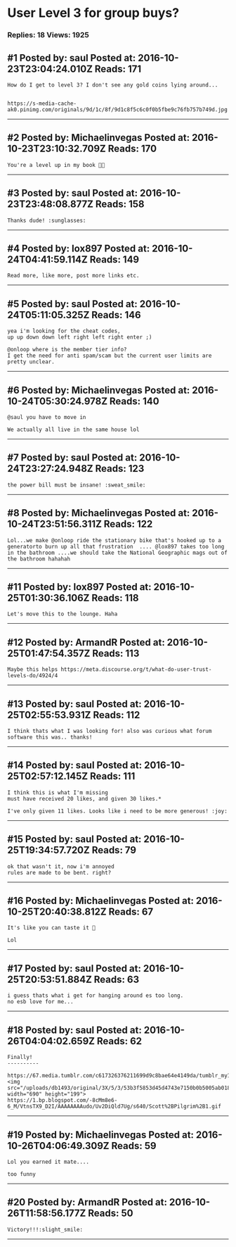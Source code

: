 # User Level 3 for group buys?

### Replies: 18 Views: 1925

## \#1 Posted by: saul Posted at: 2016-10-23T23:04:24.010Z Reads: 171

```
How do I get to level 3? I don't see any gold coins lying around...


https://s-media-cache-ak0.pinimg.com/originals/9d/1c/8f/9d1c8f5c6c0f0b5fbe9c76fb757b749d.jpg
```

---
## \#2 Posted by: Michaelinvegas Posted at: 2016-10-23T23:10:32.709Z Reads: 170

```
You're a level up in my book 👍🏻
```

---
## \#3 Posted by: saul Posted at: 2016-10-23T23:48:08.877Z Reads: 158

```
Thanks dude! :sunglasses:
```

---
## \#4 Posted by: lox897 Posted at: 2016-10-24T04:41:59.114Z Reads: 149

```
Read more, like more, post more links etc.
```

---
## \#5 Posted by: saul Posted at: 2016-10-24T05:11:05.325Z Reads: 146

```
yea i'm looking for the cheat codes,
up up down down left right left right enter ;)

@onloop where is the member tier info? 
I get the need for anti spam/scam but the current user limits are pretty unclear.
```

---
## \#6 Posted by: Michaelinvegas Posted at: 2016-10-24T05:30:24.978Z Reads: 140

```
@saul you have to move in

We actually all live in the same house lol
```

---
## \#7 Posted by: saul Posted at: 2016-10-24T23:27:24.948Z Reads: 123

```
the power bill must be insane! :sweat_smile:
```

---
## \#8 Posted by: Michaelinvegas Posted at: 2016-10-24T23:51:56.311Z Reads: 122

```
Lol...we make @onloop ride the stationary bike that's hooked up to a generatorto burn up all that frustration  .... @lox897 takes too long in the bathroom ....we should take the National Geographic mags out of the bathroom hahahah
```

---
## \#11 Posted by: lox897 Posted at: 2016-10-25T01:30:36.106Z Reads: 118

```
Let's move this to the lounge. Haha
```

---
## \#12 Posted by: ArmandR Posted at: 2016-10-25T01:47:54.357Z Reads: 113

```
Maybe this helps https://meta.discourse.org/t/what-do-user-trust-levels-do/4924/4
```

---
## \#13 Posted by: saul Posted at: 2016-10-25T02:55:53.931Z Reads: 112

```
I think thats what I was looking for! also was curious what forum software this was.. thanks!
```

---
## \#14 Posted by: saul Posted at: 2016-10-25T02:57:12.145Z Reads: 111

```
I think this is what I'm missing
must have received 20 likes, and given 30 likes.*

I've only given 11 likes. Looks like i need to be more generous! :joy:
```

---
## \#15 Posted by: saul Posted at: 2016-10-25T19:34:57.720Z Reads: 79

```
ok that wasn't it, now i'm annoyed
rules are made to be bent. right?
```

---
## \#16 Posted by: Michaelinvegas Posted at: 2016-10-25T20:40:38.812Z Reads: 67

```
It's like you can taste it 👅

Lol
```

---
## \#17 Posted by: saul Posted at: 2016-10-25T20:53:51.884Z Reads: 63

```
i guess thats what i get for hanging around es too long.
no esb love for me...
```

---
## \#18 Posted by: saul Posted at: 2016-10-26T04:04:02.659Z Reads: 62

```
Finally!
----------

https://67.media.tumblr.com/c617326376211699d9c8bae64e4149da/tumblr_my177ioUmL1rzaqg4o1_500.gif
<img src="/uploads/db1493/original/3X/5/3/53b3f5853d45d4743e7150b0b5005ab018ecc834.png" width="690" height="199">
https://1.bp.blogspot.com/-8cMm8e6-6_M/VtnsTX9_D2I/AAAAAAAAudo/Uv2DiQld7Ug/s640/Scott%2BPilgrim%2B1.gif
```

---
## \#19 Posted by: Michaelinvegas Posted at: 2016-10-26T04:06:49.309Z Reads: 59

```
Lol you earned it mate....

too funny
```

---
## \#20 Posted by: ArmandR Posted at: 2016-10-26T11:58:56.177Z Reads: 50

```
Victory!!!:slight_smile:
```

---
